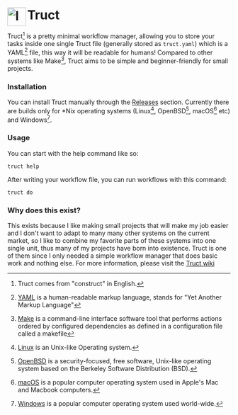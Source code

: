 <h1>Truct<img align="left" width="42" height="42" alt="logo" src="https://github.com/user-attachments/assets/1a8052d1-924c-4799-9037-8a7c6ac5fc68" /></h1>

Truct[^1] is a pretty minimal workflow manager, allowing you to store your tasks inside one single
Truct file (generally stored as `truct.yaml`) which is a YAML[^2] file, this way it will be readable
for humans! Compared to other systems like Make[^3], Truct aims to be simple and beginner-friendly
for small projects.

### Installation
You can install Truct manually through the [Releases](https://github.com/neotesk/truct/releases)
section. Currently there are builds only for *Nix operating systems (Linux[^4], OpenBSD[^7], macOS[^6] etc)
and Windows[^5].

### Usage
You can start with the help command like so:
```
truct help
```
After writing your workflow file, you can run workflows with this command:
```
truct do
```

### Why does this exist?
This exists because I like making small projects that will make my job easier and I don't want to
adapt to many many other systems on the current market, so I like to combine my favorite parts of
these systems into one single unit, thus many of my projects have born into existence. Truct is
one of them since I only needed a simple workflow manager that does basic work and nothing else.
For more information, please visit the [Truct wiki](https://github.com/neotesk/truct/wiki)

[^1]: Truct comes from "construct" in English.
[^2]: [YAML](https://en.wikipedia.org/wiki/YAML) is a human-readable markup language, stands for "Yet Another Markup Language"
[^3]: [Make](https://en.wikipedia.org/wiki/Make_(software)) is a command-line interface software tool that performs actions ordered by configured dependencies as defined in a configuration file called a makefile
[^4]: [Linux](https://en.wikipedia.org/wiki/Linux) is an Unix-like Operating system.
[^5]: [Windows](https://en.wikipedia.org/wiki/Microsoft_Windows) is a popular computer operating system used world-wide.
[^6]: [macOS](https://en.wikipedia.org/wiki/MacOS) is a popular computer operating system used in Apple's Mac and Macbook computers.
[^7]: [OpenBSD](https://en.wikipedia.org/wiki/OpenBSD) is a security-focused, free software, Unix-like operating system based on the Berkeley Software Distribution (BSD).